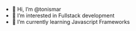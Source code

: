 - 👋 Hi, I’m @tonismar
- 👀 I’m interested in Fullstack development
- 🌱 I’m currently learning Javascript Frameworks

<!---
tonismar/tonismar is a ✨ special ✨ repository because its `README.md` (this file) appears on your GitHub profile.
You can click the Preview link to take a look at your changes.
--->
